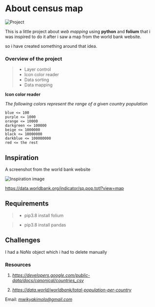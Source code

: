 # About census map
![Project](https://cardse.net/i/2019/11/27/Hnet-image.gif)

This is a little project about *web mapping* using **python** and **folium** that i was inspired to do it after i
saw a map from the world bank website.

so i have created something around that idea. 

### Overview of the project 
> - Layer control
> - Icon color reader
> - Data sorting
> - Data mapping

**Icon color reader**

*The following colors represent the range of a given country  population*
    
    blue <= 100
    purple <= 1000
    orange <= 10000
    darkgreen <= 100000
    beige <= 1000000
    black <= 10000000
    darkblue <= 100000000
    red <= the rest

## Inspiration

A screenshot from the world bank website

![Inspiration image](https://i.ibb.co/GcTZDmX/Screenshot-from-2019-11-27-20-31-10.png)


<https://data.worldbank.org/indicator/sp.pop.totl?view=map>

## Requirements

> - pip3.8 install folium

> - pip3.8 install pandas

## Challenges

I had a *NaNs* object which i had to delete manually 

### Resources

  1. *<https://developers.google.com/public-data/docs/canonical/countries_csv>*

1. *<https://data.world/worldbank/total-population-per-country>*

Email: *mwikyakimolo@gmail.com*